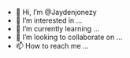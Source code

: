 - 👋 Hi, I’m @Jaydenjonezy
- 👀 I’m interested in ...
- 🌱 I’m currently learning ...
- 💞️ I’m looking to collaborate on ...
- 📫 How to reach me ...

<!---
Jaydenjonezy/Jaydenjonezy is a ✨ special ✨ repository because its `README.md` (this file) appears on your GitHub profile.
You can click the Preview link to take a look at your changes.
--->
